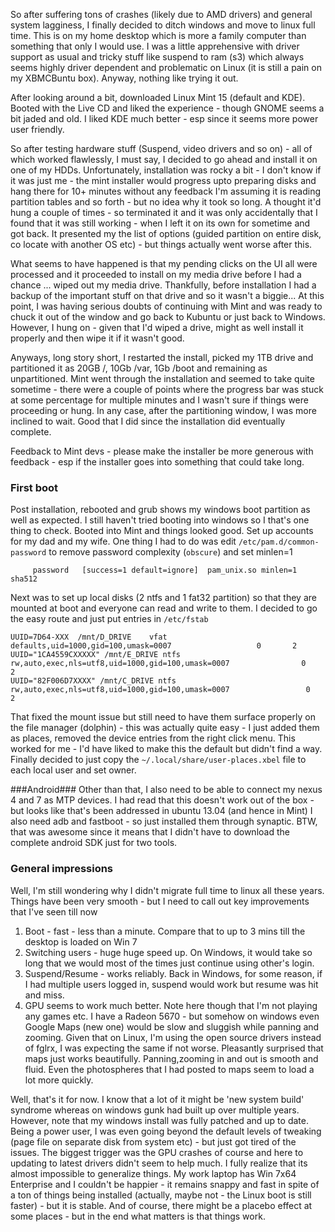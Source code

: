 <!--
"=========== Meta ============
" StrID : 642
" Title : Upgraded to Linux
" Slug  : Upgraded-to-linux
" Cats  : Uncategorized
" Tags  : linux,mint,KDE
"=============================
" EditType   : post
" EditFormat : Markdown
" TextAttach : wpid644-vimrepress_5205e822_mkd.odt
"========== Content ==========
-->

So after suffering tons of crashes (likely due to AMD drivers) and general system lagginess, I finally decided to ditch windows and move to linux full time. 
This is on my home desktop which is more a family computer than something that only I would use.
I was a little apprehensive with driver support as usual and tricky stuff like suspend to ram (s3) which always seems highly driver dependent and problematic  on Linux (it is still a pain on my XBMCBuntu box). Anyway, nothing like trying it out.

After looking around a bit, downloaded Linux Mint 15 (default and KDE). Booted with the Live CD and liked the experience - though GNOME seems a bit jaded and old. I liked KDE much better - esp since it seems more power user friendly.

So after testing hardware stuff (Suspend, video drivers and so on) - all of which worked flawlessly, I must say, I decided to go ahead and install it on one of my HDDs. Unfortunately, installation was rocky a bit - I don't know if it was just me - the mint installer would progress upto preparing disks and hang there for 10+ minutes without any feedback I'm assuming it is reading partition tables and so forth - but no idea why it took so long. A thought it'd hung a couple of times - so terminated it and it was only accidentally that I found that it was still working - when I left it on its own for sometime and got back. It presented my the list of options (guided partition on entire disk, co locate with another OS etc) - but things actually went worse after this.

What seems to have happened is that my pending clicks on the UI all were processed and it proceeded to install on my media drive before I had a chance ... wiped out my media drive. Thankfully, before installation I had a backup of the important stuff on that drive and so it wasn't a biggie...
At this point, I was having serious doubts of continuing with Mint and was ready to chuck it out of the window and go back to Kubuntu or just back to Windows. However, I hung on - given that I'd wiped a drive, might as well install it properly and then wipe it if it wasn't good.

Anyways, long story short, I restarted the install, picked my 1TB drive and partitioned it as 20GB /, 10Gb /var, 1Gb /boot and remaining as unpartitioned.
Mint went through the installation and seemed to take quite sometime - there were a couple of points where the progress bar was stuck at some percentage for
multiple minutes and I wasn't sure if things were proceeding or hung. In any case, after the partitioning window, I was more inclined to wait. Good that I did since the installation did eventually complete. 

Feedback to Mint devs - please make the installer be more generous with feedback - esp if the installer goes into something that could take long.

### First boot ###
Post installation, rebooted and grub shows my windows boot partition as well as expected. I still haven't tried booting into windows so I that's one thing to check.
Booted into Mint and things looked good. Set up accounts for my dad and my wife. One thing I had to do was edit `/etc/pam.d/common-password` to remove password complexity (`obscure`) and set minlen=1 

         password	[success=1 default=ignore]	pam_unix.so minlen=1 sha512
         
Next was to set up local disks (2 ntfs and 1 fat32 partition) so that they are mounted at boot and everyone can read and write to them. I decided to go the easy route and just put entries in `/etc/fstab`

	UUID=7D64-XXX  /mnt/D_DRIVE    vfat      defaults,uid=1000,gid=100,umask=0007             		0       2
	UUID="1CA4559CXXXXX" /mnt/E_DRIVE ntfs rw,auto,exec,nls=utf8,uid=1000,gid=100,umask=0007             	0       2
	UUID="82F006D7XXXX" /mnt/C_DRIVE ntfs rw,auto,exec,nls=utf8,uid=1000,gid=100,umask=0007             	0       2

That fixed the mount issue but still need to have them surface properly on the file manager (dolphin) - this was actually quite easy - I just added them as places, removed the device entries from the right click menu. This worked for me - I'd have liked to make this the default but didn't find a way. Finally decided to just copy the `~/.local/share/user-places.xbel` file to each local user and set owner.

###Android###
Other than that, I also need to be able to connect my nexus 4 and 7 as MTP devices. I had read that this doesn't work out of the box - but looks like that's been addressed in ubuntu 13.04  (and hence in Mint)
I also need adb and fastboot - so just installed them through synaptic. BTW, that was awesome since it means that I didn't have to download the complete android SDK just for two tools.

### General impressions ###
Well, I'm still wondering why I didn't migrate full time to linux all these years. Things have been very smooth - but I need to call out key improvements that I've seen till now

1. Boot - fast - less than a minute. Compare that to up to 3 mins till the desktop is loaded on Win 7
2. Switching users - huge huge speed up. On Windows, it would take so long that we would most of the times just continue using other's login.
3. Suspend/Resume - works reliably. Back in Windows, for some reason, if I had multiple users logged in, suspend would work but resume was hit and miss.
4. GPU seems to work much better. Note here though that I'm not playing any games etc. I have a Radeon 5670 - but somehow on windows even Google Maps (new one) would be slow and sluggish while panning and zooming. Given that on Linux, I'm using the open source drivers instead of fglrx, I was expecting the same if not worse. Pleasantly surprised that maps just works beautifully. Panning,zooming in and out is smooth and fluid. Even the photospheres that I had posted to maps seem to load a lot more quickly.


Well, that's it for now. I know that a lot of it might be 'new system build' syndrome whereas on windows gunk had built up over multiple years. However, note that my windows install was fully patched and up to date. Being a power user, I was even going beyond the default levels of tweaking (page file on separate disk from system etc) - but just got tired of the issues. The biggest trigger was the GPU crashes of course and here to updating to latest drivers didn't seem to help much. I fully realize that its almost impossible to generalize things. My work laptop has Win 7x64 Enterprise and I couldn't be happier - it remains snappy and fast in spite of a ton of things being installed (actually, maybe not - the Linux boot is still faster) - but it is stable.
And of course, there might be a placebo effect at some places - but in the end what matters is that things work.



